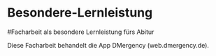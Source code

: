 # Besondere-Lernleistung

#Facharbeit als besondere Lernleistung fürs Abitur

Diese Facharbeit behandelt die App DMergency (web.dmergency.de).
